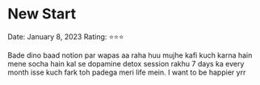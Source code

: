 # New Start

Date: January 8, 2023
Rating: ⭐⭐⭐

Bade dino baad notion par wapas aa raha huu mujhe kafi kuch karna hain mene socha hain kal se dopamine detox session rakhu 7 days ka every month isse kuch fark toh padega meri life mein. I want to be happier yrr